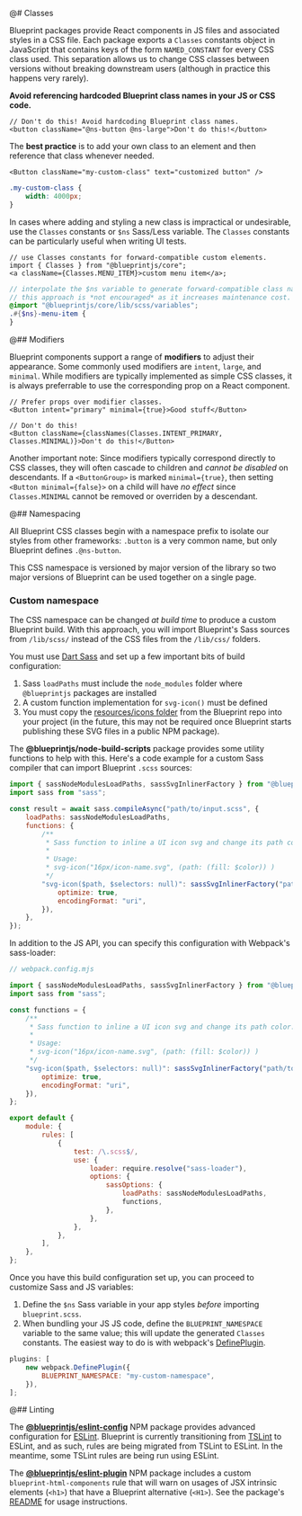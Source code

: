 @# Classes

Blueprint packages provide React components in JS files and associated styles in
a CSS file. Each package exports a `Classes` constants object in JavaScript that
contains keys of the form `NAMED_CONSTANT` for every CSS class used. This
separation allows us to change CSS classes between versions without breaking
downstream users (although in practice this happens very rarely).

**Avoid referencing hardcoded Blueprint class names in your JS or CSS code.**

```tsx
// Don't do this! Avoid hardcoding Blueprint class names.
<button className="@ns-button @ns-large">Don't do this!</button>
```

The **best practice** is to add your own class to an element and then reference
that class whenever needed.

```tsx
<Button className="my-custom-class" text="customized button" />
```

```scss
.my-custom-class {
    width: 4000px;
}
```

In cases where adding and styling a new class is impractical or undesirable, use
the `Classes` constants or `$ns` Sass/Less variable. The `Classes` constants can
be particularly useful when writing UI tests.

```tsx
// use Classes constants for forward-compatible custom elements.
import { Classes } from "@blueprintjs/core";
<a className={Classes.MENU_ITEM}>custom menu item</a>;
```

```scss
// interpolate the $ns variable to generate forward-compatible class names.
// this approach is *not encouraged* as it increases maintenance cost.
@import "@blueprintjs/core/lib/scss/variables";
.#{$ns}-menu-item {
}
```

@## Modifiers

Blueprint components support a range of **modifiers** to adjust their
appearance. Some commonly used modifiers are `intent`, `large`, and `minimal`.
While modifiers are typically implemented as simple CSS classes, it is always
preferrable to use the corresponding prop on a React component.

```tsx
// Prefer props over modifier classes.
<Button intent="primary" minimal={true}>Good stuff</Button>

// Don't do this!
<Button className={classNames(Classes.INTENT_PRIMARY, Classes.MINIMAL)}>Don't do this!</Button>
```

Another important note: Since modifiers typically correspond directly to CSS classes, they will often
cascade to children and _cannot be disabled_ on descendants. If a `<ButtonGroup>`
is marked `minimal={true}`, then setting `<Button minimal={false}>` on a child
will have _no effect_ since `Classes.MINIMAL` cannot be removed or overriden
by a descendant.

@## Namespacing

All Blueprint CSS classes begin with a namespace prefix to isolate our styles
from other frameworks: `.button` is a very common name, but only Blueprint
defines `.@ns-button`.

This CSS namespace is versioned by major version of the library so two major versions of Blueprint
can be used together on a single page.

### Custom namespace

The CSS namespace can be changed _at build time_ to produce a custom Blueprint build.
With this approach, you will import Blueprint's Sass sources from `/lib/scss/` instead of the CSS files from the
`/lib/css/` folders.

You must use [Dart Sass](https://sass-lang.com/dart-sass) and set up a few important bits of build configuration:

1. Sass `loadPaths` must include the `node_modules` folder where `@blueprintjs` packages are installed
1. A custom function implementation for `svg-icon()` must be defined
1. You must copy the [resources/icons folder](https://github.com/palantir/blueprint/tree/develop/resources/icons) from
    the Blueprint repo into your project (in the future, this may not be required once Blueprint starts publishing
    these SVG files in a public NPM package).

The __@blueprintjs/node-build-scripts__ package provides some utility functions to help with this. Here's a code example
for a custom Sass compiler that can import Blueprint `.scss` sources:

```js
import { sassNodeModulesLoadPaths, sassSvgInlinerFactory } from "@blueprintjs/node-build-scripts";
import sass from "sass";

const result = await sass.compileAsync("path/to/input.scss", {
    loadPaths: sassNodeModulesLoadPaths,
    functions: {
        /**
         * Sass function to inline a UI icon svg and change its path color.
         *
         * Usage:
         * svg-icon("16px/icon-name.svg", (path: (fill: $color)) )
         */
        "svg-icon($path, $selectors: null)": sassSvgInlinerFactory("path/to/resources/icons", {
            optimize: true,
            encodingFormat: "uri",
        }),
    },
});
```

In addition to the JS API, you can specify this configuration with Webpack's sass-loader:

```js
// webpack.config.mjs

import { sassNodeModulesLoadPaths, sassSvgInlinerFactory } from "@blueprintjs/node-build-scripts";
import sass from "sass";

const functions = {
    /**
     * Sass function to inline a UI icon svg and change its path color.
     *
     * Usage:
     * svg-icon("16px/icon-name.svg", (path: (fill: $color)) )
     */
    "svg-icon($path, $selectors: null)": sassSvgInlinerFactory("path/to/resources/icons", {
        optimize: true,
        encodingFormat: "uri",
    }),
};

export default {
    module: {
        rules: [
            {
                test: /\.scss$/,
                use: {
                    loader: require.resolve("sass-loader"),
                    options: {
                        sassOptions: {
                            loadPaths: sassNodeModulesLoadPaths,
                            functions,
                        },
                    },
                },
            },
        ],
    },
};
```

Once you have this build configuration set up, you can proceed to customize Sass and JS variables:

1. Define the `$ns` Sass variable in your app styles _before_ importing `blueprint.scss`.
1. When bundling your JS JS code, define the `BLUEPRINT_NAMESPACE` variable to the same value; this will update the generated `Classes` constants. The easiest way to do is with webpack's [DefinePlugin](https://webpack.js.org/plugins/define-plugin/).

```js
plugins: [
    new webpack.DefinePlugin({
        BLUEPRINT_NAMESPACE: "my-custom-namespace",
    }),
];
```

@## Linting

The [**@blueprintjs/eslint-config**](https://www.npmjs.com/package/@blueprintjs/eslint-config)
NPM package provides advanced configuration for [ESLint](https://eslint.org/). Blueprint is
currently transitioning from [TSLint](https://palantir.github.io/tslint/) to ESLint, and as
such, rules are being migrated from TSLint to ESLint. In the meantime, some TSLint rules are
being run using ESLint.

The [**@blueprintjs/eslint-plugin**](https://www.npmjs.com/package/@blueprintjs/eslint-plugin)
NPM package includes a custom `blueprint-html-components` rule that will warn on usages of
JSX intrinsic elements (`<h1>`) that have a Blueprint alternative (`<H1>`). See
the package's [README](https://www.npmjs.com/package/@blueprintjs/eslint-plugin)
for usage instructions.
